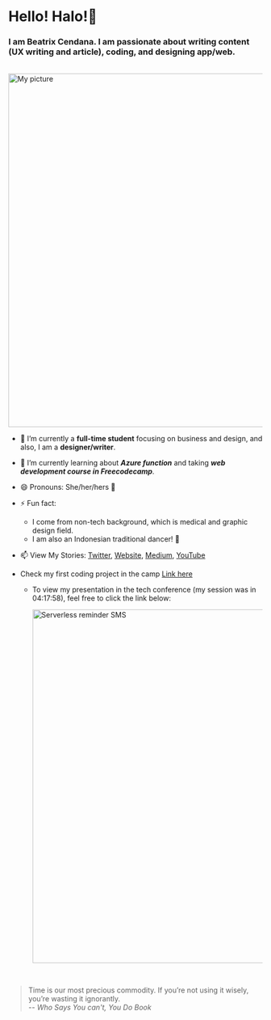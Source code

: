 # Hello! Halo!👋

### I am Beatrix Cendana. I am passionate about writing content (UX writing and article), coding, and designing app/web. 

<br>

<img src = "https://drive.google.com/uc?export=view&id=1Q-hNGl2-VEVjX4slZrMz29sjwzArkfii" alt = "My picture" width = 700/>

<br>


- 🔭 I’m currently a **full-time student** focusing on business and design, and also, I am a **designer/writer**.   

- 🌱 I’m currently learning about ***Azure function*** and taking ***web development course in Freecodecamp***.
- 😄 Pronouns: She/her/hers 👸
- ⚡ Fun fact: 
   - I come from non-tech background, which is medical and graphic design field. 
   - I am also an Indonesian traditional dancer! 💃
- 📫 View My Stories: [Twitter](https://twitter.com/Beatrixcdn), [Website](http://beatrixcendana.com/), [Medium](https://medium.com/@beatrixcendana), [YouTube](https://youtube.com/beatrixcendana)
- Check my first coding project in the camp [Link here](https://github.com/beatrixcendana/Food-API-Generator-V1/blob/main/blog.md)
   - To view my presentation in the tech conference (my session was in 04:17:58), feel free to click the link below:
   
      
      <a href="https://www.youtube.com/watch?v=l_1BhV-dtMk&t=16434s"><img src="https://i.imgur.com/eCgb5aN.jpg" title="Serverless reminder SMS" width = 700/></a>

<br> 

> Time is our most precious commodity. If you’re not using it wisely, you’re wasting it ignorantly. <br/>
> -- *Who Says You can't, You Do Book*

